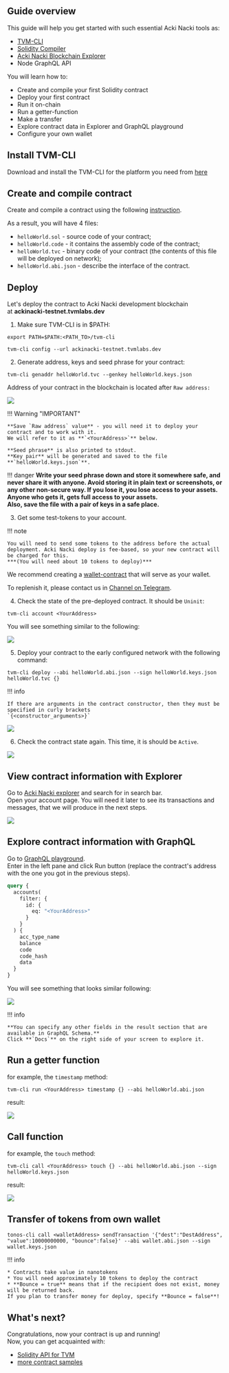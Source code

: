 <!-- ## **Quick Start for TVM-CLI** -->

## **Guide overview**

This guide will help you get started with such essential Acki Nacki tools as:

* [TVM-CLI](https://github.com/tvmlabs/tvm-sdk/tree/main/tvm_cli)  
* [Solidity Compiler](https://github.com/gosh-sh/TON-Solidity-Compiler)  
* [Acki Nacki Blockchain Explorer](https://ackinacki-testnet.tvmlabs.dev/landing)  
* Node GraphQL API
<!-- TODO added link  -->

You will learn how to:

* Create and compile your first Solidity contract
* Deploy your first contract
* Run it on-chain
* Run a getter-function
* Make a transfer
* Explore contract data in Explorer and GraphQL playground
* Configure your own wallet


## **Install TVM-CLI**

Download  and install the TVM-CLI for the platform you need from [here](https://github.com/tvmlabs/tvm-sdk/releases)
<!-- (https://github.com/tvmlabs/tvm-sdk/releases/tag/%40tvmlabs%2Ftvm-cli%400.39.0) -->


## **Create and compile contract**

Create and compile a contract using the following [instruction](./create-and-compile-contract.md).

As a result, you will have 4 files:

* `helloWorld.sol` - source code of your contract;
* `helloWorld.code` - it contains the assembly code of the contract;
* `helloWorld.tvc` - binary code of your contract (the contents of this file will be deployed on network);
* `helloWorld.abi.json` - describe the interface of the contract.

## **Deploy**

Let's deploy the contract to Acki Nacki development blockchain  
at **ackinacki-testnet.tvmlabs.dev**


1) Make sure TVM-CLI is in $PATH:

```shell
export PATH=$PATH:<PATH_TO>/tvm-cli

tvm-cli config --url ackinacki-testnet.tvmlabs.dev
```

2) Generate address, keys and seed phrase for your contract:

```shell
tvm-cli genaddr helloWorld.tvc --genkey helloWorld.keys.json
```

Address of your contract in the blockchain is located after `Raw address:`

![](../../images/n_Acki_Nacki_c_t_n_genn_addr.jpg)

!!! Warning "IMPORTANT" 

    **Save `Raw address` value** - you will need it to deploy your contract and to work with it.  
    We will refer to it as **`<YourAddress>`** below.  
    
    **Seed phrase** is also printed to stdout.  
    **Key pair** will be generated and saved to the file **`helloWorld.keys.json`**.


!!! danger
    **Write your seed phrase down and store it somewhere safe, and never share it with anyone. Avoid storing it in plain text or screenshots, or any other non-secure way. If you lose it, you lose access to your assets. Anyone who gets it, gets full access to your assets.  
    Also, save the file with a pair of keys in a safe place.**

3) Get some test-tokens to your account.


!!! note 

    You will need to send some tokens to the address before the actual deployment. Acki Nacki deploy is fee-based, so your new contract will be charged for this.  
    ***(You will need about 10 tokens to deploy)***

We recommend creating a [wallet-contract](./create-wallet.md) that will serve as your wallet.

To replenish it, please contact us in [Channel on Telegram](https://t.me/+1tWNH2okaPthMWU0).


4) Check the state of the pre-deployed contract. It should be `Uninit`:

```shell
tvm-cli account <YourAddress>
```

You will see something similar to the following:

![](../../images/n_Acki_Nacki_c_t_n_account_1.jpg)

5) Deploy your contract to the early configured network with the following command:

```shell
tvm-cli deploy --abi helloWorld.abi.json --sign helloWorld.keys.json helloWorld.tvc {}
```

!!! info

    If there are arguments in the contract constructor, then they must be specified in curly brackets  
    `{<constructor_arguments>}`


![](../../images/n_Acki_Nacki_c_t_n_deploy.jpg)

6) Check the contract state again. This time, it is should be `Active`.

![](../../images/n_Acki_Nacki_c_t_n_account_2.jpg)

## **View contract information with Explorer**

Go to [Acki Nacki explorer](https://ackinacki-testnet.tvmlabs.dev/landing) and search for <YourAddress> in search bar.  
Open your account page. You will need it later to see its transactions and messages, that we will produce in the next steps.

![](../../images/n_Acki_Nacki_c_t_n_explorer.jpg)

## **Explore contract information with GraphQL**

Go to [GraphQL playground](https://ackinacki-testnet.tvmlabs.dev/graphql).  
Enter in the left pane and click Run button (replace the contract's address with the one you got in the previous steps).

```graphql
query {
  accounts(
    filter: {
      id: {
        eq: "<YourAddress>"
      }
    }
  ) {
    acc_type_name
    balance
    code
    code_hash
    data
  }
}
```

You will see something that looks similar following:

![](../../images/n_Acki_Nacki_c_t_n_graphql.jpg)

!!! info

    **You can specify any other fields in the result section that are available in GraphQL Schema.**  
    Click **`Docs`** on the right side of your screen to explore it.


## **Run a getter function**

for example, the `timestamp` method:

```shell
tvm-cli run <YourAddress> timestamp {} --abi helloWorld.abi.json

```
result:

![](../../images/n_Acki_Nacki_c_t_n_call_getter.jpg)

## **Call function**

for example, the `touch` method:

```shell
tvm-cli call <YourAddress> touch {} --abi helloWorld.abi.json --sign helloWorld.keys.json
```
result:

![](../../images/n_Acki_Nacki_c_t_n_call_func.jpg)


## **Transfer of tokens from own wallet**

```shell
tonos-cli call <walletAddress> sendTransaction '{"dest":"DestAddress", "value":10000000000, "bounce":false}' --abi wallet.abi.json --sign wallet.keys.json
```

!!! info

    * Contracts take value in nanotokens
    * You will need approximately 10 tokens to deploy the contract
    * **Bounce = true** means that if the recipient does not exist, money will be returned back.  
    If you plan to transfer money for deploy, specify **Bounce = false**!


## **What's next?**

Congratulations, now your contract is up and running!  
Now, you can get acquainted with:

* [Solidity API for TVM](https://github.com/gosh-sh/TON-Solidity-Compiler/blob/master/API.md)
* [more contract samples](https://github.com/tonlabs/samples/tree/master/solidity)

